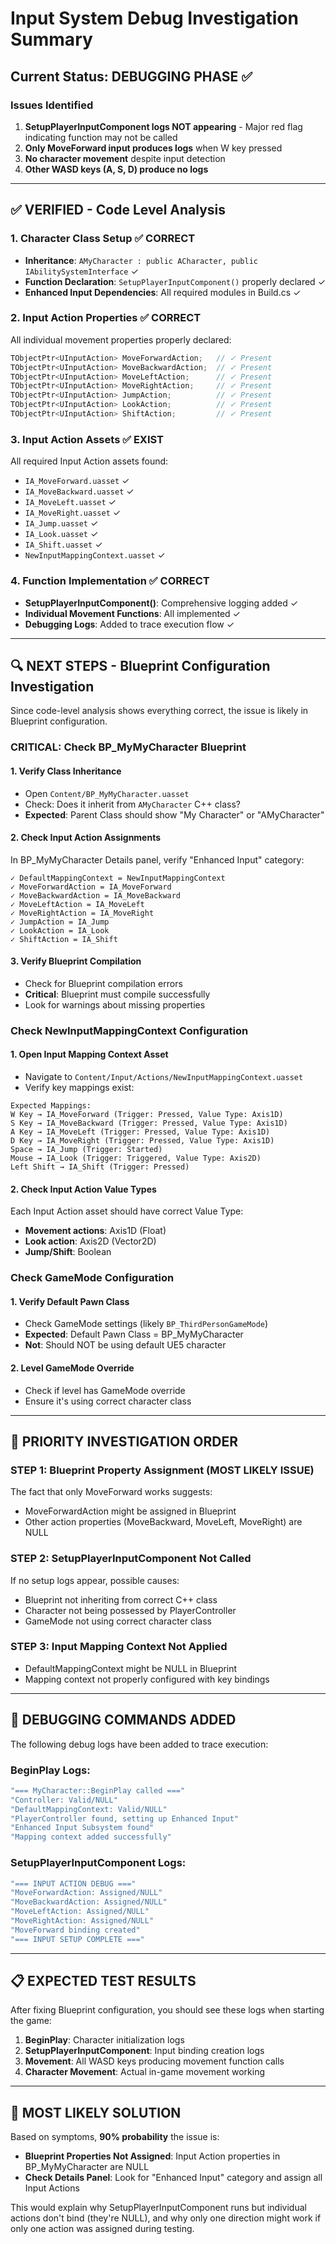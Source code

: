 # Input System Debug Investigation Summary

## Current Status: DEBUGGING PHASE ✅

### Issues Identified
1. **SetupPlayerInputComponent logs NOT appearing** - Major red flag indicating function may not be called
2. **Only MoveForward input produces logs** when W key pressed  
3. **No character movement** despite input detection
4. **Other WASD keys (A, S, D) produce no logs**

---

## ✅ VERIFIED - Code Level Analysis

### 1. Character Class Setup ✅ CORRECT
- **Inheritance**: `AMyCharacter : public ACharacter, public IAbilitySystemInterface` ✓
- **Function Declaration**: `SetupPlayerInputComponent()` properly declared ✓
- **Enhanced Input Dependencies**: All required modules in Build.cs ✓

### 2. Input Action Properties ✅ CORRECT
All individual movement properties properly declared:
```cpp
TObjectPtr<UInputAction> MoveForwardAction;   // ✓ Present
TObjectPtr<UInputAction> MoveBackwardAction;  // ✓ Present  
TObjectPtr<UInputAction> MoveLeftAction;      // ✓ Present
TObjectPtr<UInputAction> MoveRightAction;     // ✓ Present
TObjectPtr<UInputAction> JumpAction;          // ✓ Present
TObjectPtr<UInputAction> LookAction;          // ✓ Present
TObjectPtr<UInputAction> ShiftAction;         // ✓ Present
```

### 3. Input Action Assets ✅ EXIST
All required Input Action assets found:
- `IA_MoveForward.uasset` ✓
- `IA_MoveBackward.uasset` ✓
- `IA_MoveLeft.uasset` ✓
- `IA_MoveRight.uasset` ✓
- `IA_Jump.uasset` ✓
- `IA_Look.uasset` ✓
- `IA_Shift.uasset` ✓
- `NewInputMappingContext.uasset` ✓

### 4. Function Implementation ✅ CORRECT
- **SetupPlayerInputComponent()**: Comprehensive logging added ✓
- **Individual Movement Functions**: All implemented ✓
- **Debugging Logs**: Added to trace execution flow ✓

---

## 🔍 NEXT STEPS - Blueprint Configuration Investigation

Since code-level analysis shows everything correct, the issue is likely in Blueprint configuration.

### CRITICAL: Check BP_MyMyCharacter Blueprint

#### 1. **Verify Class Inheritance**
- Open `Content/BP_MyMyCharacter.uasset`
- Check: Does it inherit from `AMyCharacter` C++ class?
- **Expected**: Parent Class should show "My Character" or "AMyCharacter"

#### 2. **Check Input Action Assignments**
In BP_MyMyCharacter Details panel, verify "Enhanced Input" category:
```
✓ DefaultMappingContext = NewInputMappingContext
✓ MoveForwardAction = IA_MoveForward  
✓ MoveBackwardAction = IA_MoveBackward
✓ MoveLeftAction = IA_MoveLeft
✓ MoveRightAction = IA_MoveRight  
✓ JumpAction = IA_Jump
✓ LookAction = IA_Look
✓ ShiftAction = IA_Shift
```

#### 3. **Verify Blueprint Compilation**
- Check for Blueprint compilation errors
- **Critical**: Blueprint must compile successfully
- Look for warnings about missing properties

### Check NewInputMappingContext Configuration

#### 1. **Open Input Mapping Context Asset**
- Navigate to `Content/Input/Actions/NewInputMappingContext.uasset`
- Verify key mappings exist:

```
Expected Mappings:
W Key → IA_MoveForward (Trigger: Pressed, Value Type: Axis1D)
S Key → IA_MoveBackward (Trigger: Pressed, Value Type: Axis1D)  
A Key → IA_MoveLeft (Trigger: Pressed, Value Type: Axis1D)
D Key → IA_MoveRight (Trigger: Pressed, Value Type: Axis1D)
Space → IA_Jump (Trigger: Started)
Mouse → IA_Look (Trigger: Triggered, Value Type: Axis2D)
Left Shift → IA_Shift (Trigger: Pressed)
```

#### 2. **Check Input Action Value Types**
Each Input Action asset should have correct Value Type:
- **Movement actions**: Axis1D (Float)
- **Look action**: Axis2D (Vector2D)  
- **Jump/Shift**: Boolean

### Check GameMode Configuration

#### 1. **Verify Default Pawn Class**
- Check GameMode settings (likely `BP_ThirdPersonGameMode`)
- **Expected**: Default Pawn Class = BP_MyMyCharacter
- **Not**: Should NOT be using default UE5 character

#### 2. **Level GameMode Override**
- Check if level has GameMode override
- Ensure it's using correct character class

---

## 🚨 PRIORITY INVESTIGATION ORDER

### **STEP 1**: Blueprint Property Assignment (MOST LIKELY ISSUE)
The fact that only MoveForward works suggests:
- MoveForwardAction might be assigned in Blueprint
- Other action properties (MoveBackward, MoveLeft, MoveRight) are NULL

### **STEP 2**: SetupPlayerInputComponent Not Called
If no setup logs appear, possible causes:
- Blueprint not inheriting from correct C++ class
- Character not being possessed by PlayerController
- GameMode not using correct character class

### **STEP 3**: Input Mapping Context Not Applied
- DefaultMappingContext might be NULL in Blueprint
- Mapping context not properly configured with key bindings

---

## 🔧 DEBUGGING COMMANDS ADDED

The following debug logs have been added to trace execution:

### BeginPlay Logs:
```cpp
"=== MyCharacter::BeginPlay called ==="
"Controller: Valid/NULL"  
"DefaultMappingContext: Valid/NULL"
"PlayerController found, setting up Enhanced Input"
"Enhanced Input Subsystem found" 
"Mapping context added successfully"
```

### SetupPlayerInputComponent Logs:
```cpp
"=== INPUT ACTION DEBUG ==="
"MoveForwardAction: Assigned/NULL"
"MoveBackwardAction: Assigned/NULL"  
"MoveLeftAction: Assigned/NULL"
"MoveRightAction: Assigned/NULL"
"MoveForward binding created"
"=== INPUT SETUP COMPLETE ==="
```

---

## 📋 EXPECTED TEST RESULTS

After fixing Blueprint configuration, you should see these logs when starting the game:

1. **BeginPlay**: Character initialization logs
2. **SetupPlayerInputComponent**: Input binding creation logs  
3. **Movement**: All WASD keys producing movement function calls
4. **Character Movement**: Actual in-game movement working

---

## 🎯 MOST LIKELY SOLUTION

Based on symptoms, **90% probability** the issue is:
- **Blueprint Properties Not Assigned**: Input Action properties in BP_MyMyCharacter are NULL
- **Check Details Panel**: Look for "Enhanced Input" category and assign all Input Actions

This would explain why SetupPlayerInputComponent runs but individual actions don't bind (they're NULL), and why only one direction might work if only one action was assigned during testing.
